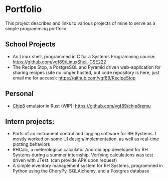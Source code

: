 # Portfolio

This project describes and links to various projects of mine to serve as a simple programming portfolio.

## School Projects

* An Linux shell, programmed in C for a Systems Programming course: https://github.com/vgf89/LinuxShell-CSE222
* The Recipe Stop, a PostgreSQL and Pyramid driven web-application for sharing recipes (site no longer hosted, but code repository is here, just email me for access): https://github.com/vgf89/RecipeStop

## Personal

* [Chip8](https://en.wikipedia.org/wiki/CHIP-8) emulator in Rust (WIP):
https://github.com/vgf89/chip8remu

## Intern projects:

* Parts of an instrument control and logging software for RH Systems. I mostly worked on some UI design/implementation, as well as real-time plotting behaviors
* RHCalc, a meterological calculator Android app developed for RH Systems during a summer internship. Verfying calculations was test driven with JTest. (can provide APK upon request)
* A simple inventory management system for RH Systems, programmed in Python using the CheryPy, SQLAlchemy, and a Postgres database
